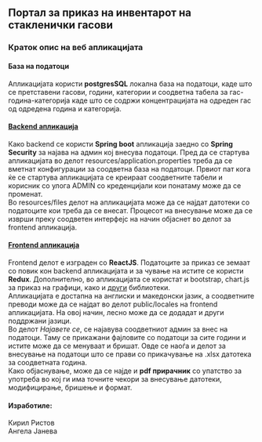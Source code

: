 ## Портал за приказ на инвентарот на стакленички гасови

### Краток опис на веб апликацијата
#### База на податоци
Апликацијата користи **postgresSQL** локална база на податоци, каде што се претставени гасови, години, категории и соодветна табела за гас-година-категорија каде што се содржи 
концентрацијата на одреден гас од одредена година и категорија.
#### [Backend апликација](https://github.com/angelajaneva/InventoryInfo)
Како backend се користи **Spring boot** апликација заедно со **Spring Security** за најава на админ кој внесува податоци. Пред да се стартува апликацијата во делот resources/application.properties
треба да се вметнат конфигурации за соодветна база на податоци. Првиот пат кога ќе се стартува апликацијата се креираат соодветните табели и корисник со
улога ADMIN со креденцијали кои понатаму може да се променат. <br/>
Во resources/files делот на апликацијата може да се најдат датотеки со податоците кои треба да се внесат. 
Процесот на внесување може да се изврши преку соодветен интерфејс на начин објаснет во делот за frontend апликација. 
#### [Frontend апликација](https://github.com/angelajaneva/inventory_info_frontend)
Frontend делот е изграден со **ReactJS**. Податоците за приказ се земаат со повик кон backend апликацијата и за чување на истите се користи **Redux**.
Дополнително, во апликацијата се користат и bootstrap, chart.js за приказ на графици, како и [други](https://github.com/angelajaneva/inventory_info_frontend/blob/master/package.json)
библиотеки. <br/>
Апликацијата е достапна на англиски и македонски јазик, а соодветните преводи може да се најдат во делот public/locales на frontend апликацијата. На овој начин, лесно може да се додадат и
други поддржани јазици. <br/>
Во делот _Најавете се_, се најавува соодветниот админ за внес на податоци. Таму се прикажани фајловите со податоци за сите години и истите може да се менуваат и бришат. 
Овде се наоѓа и делот за внесување на податоци што се прави со прикачување на .xlsx датотека за соодветната година. <br/>
Како објаснување, може да се најде и **pdf прирачник** со упатство за употреба во кој ги има точните чекори за внесување датотеки, модифицирање, бришење и формат. <br/>

#### Изработиле:
Кирил Ристов <br/>
Ангела Јанева
